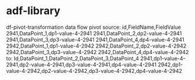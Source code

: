 # adf-library
df-pivot-transformation data flow pivot source:
  id,FieldName,FieldValue
  2941,DataPoint_1,dp1-value-4-2941
  2941,DataPoint_2,dp2-value-4-2941
  2941,DataPoint_3,dp3-value-4-2941
  2941,DataPoint_4,dp4-value-4-2941
  2942,DataPoint_1,dp1-value-4-2942
  2942,DataPoint_2,dp2-value-4-2942
  2942,DataPoint_3,dp3-value-4-2942
  2942,DataPoint_4,dp4-value-4-2942
to:
  Id,DataPoint_1,DataPoint_2,DataPoint_3,DataPoint_4
  2941,dp1-value-4-2941,dp2-value-4-2941,dp3-value-4-2941,dp4-value-4-2941
  2942,dp1-value-4-2942,dp2-value-4-2942,dp3-value-4-2942,dp4-value-4-2942
